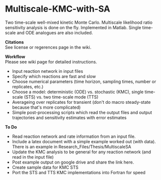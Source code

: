 # Multiscale-KMC-with-SA
Two time-scale well-mixed kinetic Monte Carlo. Multiscale likelihood ratio sensitivity analysis is done on the fly. Implemented in Matlab. Single time-scale and ODE analogues are also included.

**Citations**  
See license or regerences page in the wiki.

**Workflow**  
Please see wiki page for detailed instructions.
- Input reaction network in input files
- Specify which reactions are fast and slow
- Choose numerical parameters (time horizon, sampling times, number or replicates, etc.)
- Choose a model: deterministic (ODE) vs. stochastic (KMC), single time-scale (STS) vs. two time-scale mode (TTS)
- Averageing over replicates for transient (don't do macro steady-state because that's more complicated)
- Simple post-processing scripts which read the output files and output trajectories and sensitivity estimates with error estimates

**To Do**  
- Read reaction network and rate information from an input file.
- Include a latex document with a simple example worked out (with data). There is an example in Research_Files/Thesis/MultiscaleSA
- Update the KMC analysis to be general for any reaction network (and read in the input file)
- Post example output on google drive and share the link here.
- Create sample data for KMC STS
- Port the STS and TTS KMC implementations into Fortran for speed

